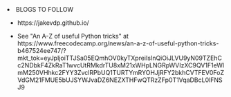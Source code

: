 <li> BLOGS TO FOLLOW </li>
<ul>
</ul>
<ul>
<li> https://jakevdp.github.io/</li>
</ul>
  
<ul>
<li> See "An A-Z of useful Python tricks" at https://www.freecodecamp.org/news/an-a-z-of-useful-python-tricks-b467524ee747/?mkt_tok=eyJpIjoiTTJSa05EQmhOV0kyTXpreiIsInQiOiJLVU9yN09TZEhCc2NDbkF4ZkRaT1wvcUtRMkdrTU8xM21xWHpLNGRpWVIzXC9QV1F1eWlmM250VHhkc2FYY3ZvclRPbUQ1TURTYmRYOHJjRFY2bkhCVTFEV0FoZVdGM21FMUE5bUJSYWJvaDZ6NEZXTHFwQTRzZFp0T1VqaDBcL0lFNSJ9 </li>
</ul>
